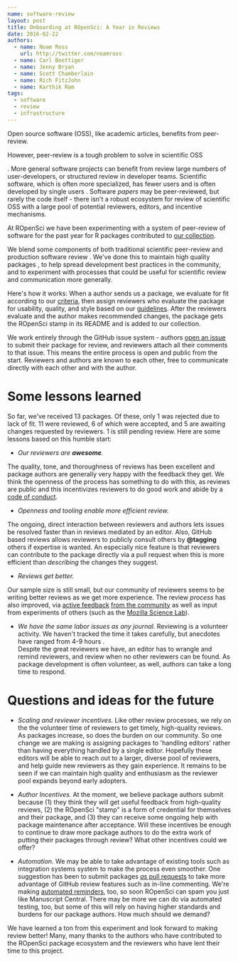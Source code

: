 ```yaml
---
name: software-review
layout: post
title: Onboarding at ROpenSci: A Year in Reviews
date: 2016-02-22
authors:
  - name: Noam Ross
    url: http://twitter.com/noamross
  - name: Carl Boettiger
  - name: Jenny Bryan
  - name: Scott Chamberlain
  - name: Rich FitzJohn
  - name: Karthik Ram
tags:
  - software
  - review
  - infrastructure
---
```


Open source software (OSS), like academic articles, benefits from peer-review. 
<!-- It's a weird blanket statement to begin with. Could benefit? It sounds like we are stating a fact -->
However, peer-review is a tough problem to solve in scientific OSS 
<!-- because? -->
.  More general <!-- I'm not sure what more general means? Shouldn't general suffice? --> software projects can benefit from review large numbers <!-- This "from review large numbers" is a fragmented sentence --> of user-developers, or
structured review in developer teams. Scientific software, which is often more
specialized, has fewer users and is often developed by single users <!--a single user? or users who are single? -->.  Software
*papers* may be peer-reviewed, but rarely the code itself <!-- The language is weird. Does it means, Papers describing software are peer reviewed, but the code described by the paper is not reviewed? --> - there isn't a robust
ecosystem for review of scientific OSS with a large pool of potential reviewers,
editors, and incentive mechanisms.
<!-- The introductory paragraph feels very unsatisfying and I don't see a clear point. To break it down into bullet points:
- Peer review has worked well for research papers
- The same idea could be applied to code (side point: code and software are used interchangably everywhere making it super confusing) 
- There is a thing called software papers (maybe link to a few example journals here), but all of those review the advertisement of the software package and not the code contained within.
- Code review done in the same way as article peer review could be a good thing.

Does that capture all the points being discussed above? It feels aimless and misses some points that could be made such as:

Packages accepted into standard repositories such as CRAN do not have to meet any quality standards other than confirming to CRAN rules. As long as it is possible to install the software on different platforms and the tests pass (note: there is no check for test coverage), the package is accepted. 

The burden is on software users to discern well-written and efficient packages from poorly written ones. 

Review from experienced software developers can alleviate many issues related to poor coding practices, incomplete documentation, incomplete test coverage and a range of other issues that may not be obvious to software authors. 

This exercise of code review before accepting a package can only improve the quality of the software. 
-->

At ROpenSci we have been experimenting with a system of peer-review of
software for the past year for R packages contributed to [our collection](https://ropensci.org/packages/).

<!-- A convoluted sentence that could be rewritten. attempt below:

In an attempt to improve the quality of software packages accepted into the rOpenSci suite, we have been testing a model for software peer review for the past year. 

 -->
We blend some components of both traditional scientific peer-review
and production software review <!--Not sure what production software review means. Is that a technical term? -->.  We've done this to maintain high quality packages <!-- high quality is a bit subjective. What is low quality in this context? -->,
to help spread <!-- improve the overall quality of OSS/ change culture of sci software  --> development best practices in the community, and to experiment
with processes that could be useful for scientific review and communication more generally.

Here's how it works: When a author sends us a package, we
evaluate for fit according to our [criteria](https://github.com/ropensci/policies#package-fit),
then assign reviewers who evaluate the package for usability, quality, and style
based on our [guidelines](https://github.com/ropensci/packaging_guide#ropensci-packaging-guide).
After the reviewers evaluate and the  author makes recommended changes, the
package gets the ROpenSci stamp in its README and is added to our collection.

We work entirely through the GitHub issue system - authors
[open an issue](https://github.com/ropensci/onboarding/issues/new) to
submit their package for review, and reviewers attach all their comments to that
issue.  This means the entire process is open and public from the start.  Reviewers
and authors are known to each other, free to communicate directly with each other and with the author.

# Some lessons learned

So far, we've received 13 packages.  Of these, only 1 was rejected due to lack of
fit. 11 were reviewed, 6 of which were accepted, and 5 are awaiting changes requested
by reviewers.  1 is still pending review. Here are some lessons based on this
humble start:


-  *Our reviewers are **awesome**.*  
<!-- 
This is a really weird sub heading and I don't get the point being made. Were we just lucky with reviewers? What made them awesome? Did anyone suck or were they rude?  

Maybe it should be titled something like open peer review and civility of discourse. 

The review process for onboarding packages only allows for public feedback, and thus far the process has been overwhelmingly civil and positive. Package authors have responded favorably to such reviews [link to those reviews], even if it was not possible for them to incorporate some suggested changes. 
-->
The quality, tone, and thoroughness of reviews
    has been excellent and package authors are generally very happy with the
    feedback they get.  We think the openness of the process has something to
    do with this, as reviews are public and this incentivizes reviewers to do good
    work and abide by a [code of conduct](https://github.com/ropensci/policies#code-of-conduct).

-  *Openness and tooling enable more efficient review.* 
<!-- This seems to repeat much of the previous point. Perhaps the distinction and real point here is that traditional peer review often involves only 1-2 interactions between reviewers followed by one of two outcomes: rejection, or acceptance with revisions. Papers are rarely accepted without minor revisions. In cases where revisions are major, journals often reject such articles, because of the work involved, and also artifacts like maintaining a short acceptance time.

Two things are distinct here:
- This format allows for multiple, ongoing discussions between package authors, reviewers, and even other experts who might be watching the discussion. 
- Since we are not a publisher attempting to advertise a fast acceptance time, packages that require significant revisions can just remain on hold till authors incorporate such changes and update the discussion thread. 
-->
The ongoing, direct interaction
   between reviewers and authors lets issues be resolved faster than in reviews
   mediated by an editor.  Also, GitHub based reviews allows reviewers to publicly
   consult others by **@tagging** others if expertise is wanted. An especially
   nice feature is that reviewers can contribute to the package directly via
   a pull request when this is more efficient than *describing* the changes they
   suggest.

-  *Reviews get better.*  
<!-- Did anyone besides us (the core) review more than once? -->

Our sample size is still small, but our community of
   reviewers seems to be writing better reviews as we get more experience.  The
   review *process* has also improved, via [active feedback](https://discuss.ropensci.org/t/code-review-onboarding-milestones/180) [from the community](https://discuss.ropensci.org/t/how-could-the-onboarding-package-review-process-be-even-better/302)
   as well as input from experiments of others (such as the [Mozilla Science Lab](https://mozillascience.org/code-review-for-science-what-we-learned)).

-  *We have the same labor issues as any journal.*  Reviewing is a volunteer
   activity.  We haven't tracked the time it takes carefully, but anecdotes have ranged
   from 4-9 hours <!--Since we have a small sample size, can't we ask the reviewers to give us an estimate? Saying anecdotes suggest means that we heard it from someone else. But that's not the case right, we are the source of this information which is why we're writing this blog post. -->.  
   Despite the great reviewers we have, an editor has to wrangle
   and remind reviewers, and review when no other reviewers can be found.
   As package development is often volunteer, as well, authors can take a long time to respond.

# Questions and ideas for the future

-  *Scaling and reviewer incentives.* Like other review processes, we rely on the the volunteer time of
   reviewers to get timely, high-quality reviews.  As packages increase, so does
   the burden on our community.  So one change we are making is assigning packages
   to 'handling editors' rather than having everything handled by a single editor.
   Hopefully these editors will be able to reach out to a larger, diverse pool of
   reviewers, and help guide new reviewers as they gain experience.  It remains
   to be seen if we can maintain high quality and enthusiasm as the reviewer pool
   expands beyond early adopters.

-  *Author Incentives.* At the moment, we believe package authors submit because (1) they think
   they will get useful feedback from high-quality reviews, (2) the ROpenSci
   "stamp" <!-- the term in this context would be badging and we could reference some other work going on with COS etc. --> is a form of credential for themselves and their package, and (3)
   they can receive some ongoing help with package maintenance after acceptance.
   Will these incentives be enough to continue to draw more package authors to
   do the extra work of putting their packages through review? What other incentives
   could we offer?

-  *Automation.* We may be able to take advantage of existing tools such as
   integration systems system to make the process even smoother.  One suggestion
   has been to submit packages [*as* pull requests](https://discuss.ropensci.org/t/how-could-the-onboarding-package-review-process-be-even-better/302/3) to take more advantage of GitHub review features such as in-line commenting.  We're making [ automated reminders](https://github.com/ropenscilabs/heythere), too, so soon ROpenSci
   can spam you <!-- Seems awkward to say "we can spam you". --> just like Manuscript Central. There may be more we can do via
   automated testing, too, but some of this will rely on having higher standards
   and burdens for our package authors.  How much should we demand?

We have learned a ton from this experiment and look forward to making review better!
Many, many thanks to the authors who have contributed to the ROpenSci package
ecosystem and the reviewers who have lent their time to this project.

<!-- overall feedback:

This is a good start but feels rather dry and unfocused. Perhaps we could write an outline of main points here below the article and refocus the writing a bit better?

 -->